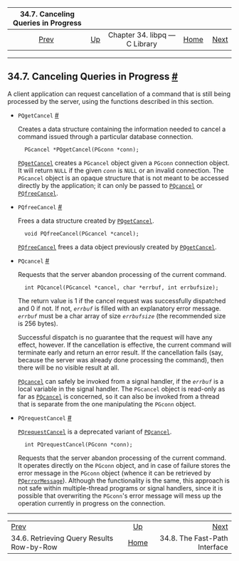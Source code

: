 <!--?xml version="1.0" encoding="UTF-8" standalone="no"?-->

|                       34.7. Canceling Queries in Progress                       |                                                  |                               |                                                       |                                                              |
| :-----------------------------------------------------------------------------: | :----------------------------------------------- | :---------------------------: | ----------------------------------------------------: | -----------------------------------------------------------: |
| [Prev](libpq-single-row-mode.html "34.6. Retrieving Query Results Row-by-Row")  | [Up](libpq.html "Chapter 34. libpq — C Library") | Chapter 34. libpq — C Library | [Home](index.html "PostgreSQL 17devel Documentation") |  [Next](libpq-fastpath.html "34.8. The Fast-Path Interface") |

***

## 34.7. Canceling Queries in Progress [#](#LIBPQ-CANCEL)

A client application can request cancellation of a command that is still being processed by the server, using the functions described in this section.

* `PQgetCancel` [#](#LIBPQ-PQGETCANCEL)

    Creates a data structure containing the information needed to cancel a command issued through a particular database connection.

        PGcancel *PQgetCancel(PGconn *conn);

    [`PQgetCancel`](libpq-cancel.html#LIBPQ-PQGETCANCEL) creates a `PGcancel` object given a `PGconn` connection object. It will return `NULL` if the given *`conn`* is `NULL` or an invalid connection. The `PGcancel` object is an opaque structure that is not meant to be accessed directly by the application; it can only be passed to [`PQcancel`](libpq-cancel.html#LIBPQ-PQCANCEL) or [`PQfreeCancel`](libpq-cancel.html#LIBPQ-PQFREECANCEL).

* `PQfreeCancel` [#](#LIBPQ-PQFREECANCEL)

    Frees a data structure created by [`PQgetCancel`](libpq-cancel.html#LIBPQ-PQGETCANCEL).

        void PQfreeCancel(PGcancel *cancel);

    [`PQfreeCancel`](libpq-cancel.html#LIBPQ-PQFREECANCEL) frees a data object previously created by [`PQgetCancel`](libpq-cancel.html#LIBPQ-PQGETCANCEL).

* `PQcancel` [#](#LIBPQ-PQCANCEL)

    Requests that the server abandon processing of the current command.

        int PQcancel(PGcancel *cancel, char *errbuf, int errbufsize);

    The return value is 1 if the cancel request was successfully dispatched and 0 if not. If not, *`errbuf`* is filled with an explanatory error message. *`errbuf`* must be a char array of size *`errbufsize`* (the recommended size is 256 bytes).

    Successful dispatch is no guarantee that the request will have any effect, however. If the cancellation is effective, the current command will terminate early and return an error result. If the cancellation fails (say, because the server was already done processing the command), then there will be no visible result at all.

    [`PQcancel`](libpq-cancel.html#LIBPQ-PQCANCEL) can safely be invoked from a signal handler, if the *`errbuf`* is a local variable in the signal handler. The `PGcancel` object is read-only as far as [`PQcancel`](libpq-cancel.html#LIBPQ-PQCANCEL) is concerned, so it can also be invoked from a thread that is separate from the one manipulating the `PGconn` object.

<!---->

* `PQrequestCancel` [#](#LIBPQ-PQREQUESTCANCEL)

    [`PQrequestCancel`](libpq-cancel.html#LIBPQ-PQREQUESTCANCEL) is a deprecated variant of [`PQcancel`](libpq-cancel.html#LIBPQ-PQCANCEL).

        int PQrequestCancel(PGconn *conn);

    Requests that the server abandon processing of the current command. It operates directly on the `PGconn` object, and in case of failure stores the error message in the `PGconn` object (whence it can be retrieved by [`PQerrorMessage`](libpq-status.html#LIBPQ-PQERRORMESSAGE)). Although the functionality is the same, this approach is not safe within multiple-thread programs or signal handlers, since it is possible that overwriting the `PGconn`'s error message will mess up the operation currently in progress on the connection.

***

|                                                                                 |                                                       |                                                              |
| :------------------------------------------------------------------------------ | :---------------------------------------------------: | -----------------------------------------------------------: |
| [Prev](libpq-single-row-mode.html "34.6. Retrieving Query Results Row-by-Row")  |    [Up](libpq.html "Chapter 34. libpq — C Library")   |  [Next](libpq-fastpath.html "34.8. The Fast-Path Interface") |
| 34.6. Retrieving Query Results Row-by-Row                                       | [Home](index.html "PostgreSQL 17devel Documentation") |                                34.8. The Fast-Path Interface |
